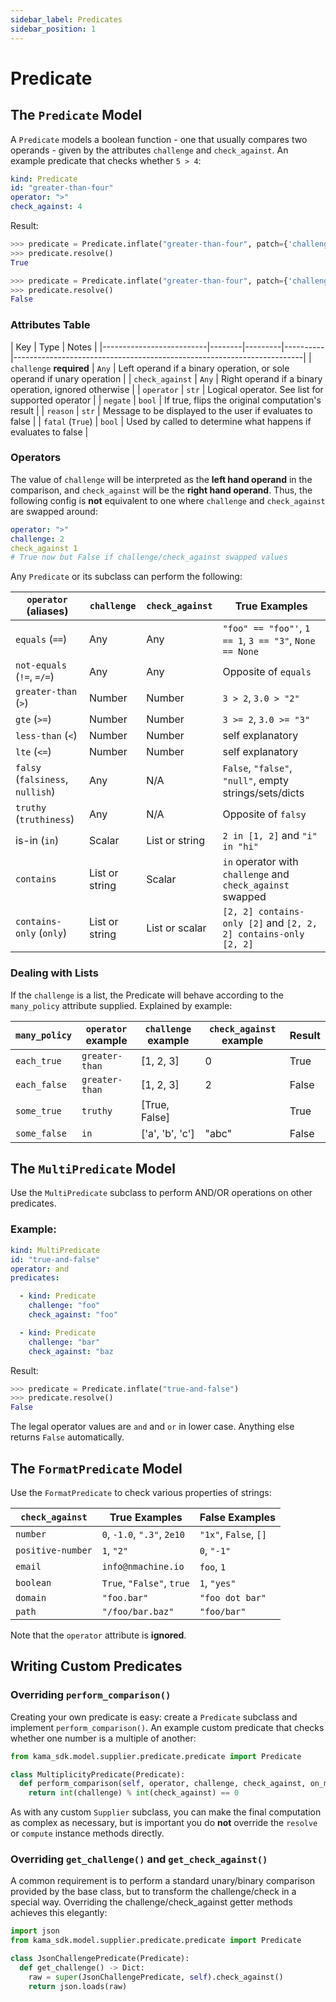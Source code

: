 ```yaml
---
sidebar_label: Predicates
sidebar_position: 1
---
```


# Predicate

## The `Predicate` Model

A `Predicate` models a boolean function - one that usually compares two operands - 
given by the attributes `challenge` and `check_against`. An example predicate that checks 
whether `5 > 4`:

```yaml title="examples/descriptors/computers/predicates.yaml"
kind: Predicate
id: "greater-than-four"
operator: ">"
check_against: 4
```  

Result:

```python title="$ python main.py console"
>>> predicate = Predicate.inflate("greater-than-four", patch={'challenge': 5})
>>> predicate.resolve()
True

>>> predicate = Predicate.inflate("greater-than-four", patch={'challenge': 3})
>>> predicate.resolve()
False
```


### Attributes Table

| Key                      | Type    | Notes                                                                  |
|--------------------------|--------|---------|----------|------------------------------------------------------------------------|
| `challenge` **required** | `Any`  | Left operand if a binary operation, or sole operand if unary operation |
| `check_against`          | `Any`  | Right operand if a binary operation, ignored otherwise                 |
| `operator`               | `str`  | Logical operator. See list for supported operator                      |
| `negate`                 | `bool` | If true, flips the original computation's result                        |
| `reason`                 | `str`  | Message to be displayed to the user if evaluates to false              |
| `fatal` (`True`)         | `bool` | Used by called to determine what happens if evaluates to false         |




### Operators

The value of `challenge` will be interpreted as the **left hand operand** in the 
comparison, and `check_against` will be the **right hand operand**. Thus, the following
config is **not** equivalent to one where `challenge` and `check_against` 
are swapped around:

```yaml
operator: ">"
challenge: 2
check_against 1
# True now but False if challenge/check_against swapped values
``` 

Any `Predicate` or its subclass can perform the following:

| `operator` (aliases) | `challenge`    | `check_against`    | True Examples                                                         |
|----------------------|----------------|----------------|-----------------------------------------------------------------|
| `equals` (`==`)          | Any            | Any            | `"foo" == "foo"'`, `1 == 1`, `3 == "3"`, `None == None`         |
| `not-equals` (`!=`, `=/=`) | Any            | Any            | Opposite of `equals`                                            |
| `greater-than` (`>`)     | Number         | Number         | `3 > 2`, `3.0 > "2"`                                            |
| `gte` (`>=`)             | Number         | Number         | `3 >= 2`, `3.0 >= "3"`                                          |
| `less-than` (`<`)        | Number         | Number         | self explanatory                                                |
| `lte` (`<=`)             | Number         | Number         | self explanatory                                                |
| `falsy` (`falsiness`, `nullish`)    | Any            | N/A            | `False`, `"false"`, `"null"`, empty strings/sets/dicts                    |
| `truthy` (`truthiness`)  | Any            | N/A            | Opposite of `falsy`                                             |
| is-in (`in`)           | Scalar         | List or string | `2 in [1, 2]` and `"i" in "hi"`                                 |
| `contains`             | List or string | Scalar         | `in` operator with `challenge` and `check_against` swapped      |
| `contains-only` (`only`) | List or string | List or scalar | `[2, 2] contains-only [2]` and `[2, 2, 2] contains-only [2, 2]` |

### Dealing with Lists

If the `challenge` is a list, the Predicate will behave according to the `many_policy` attribute
supplied. Explained by example:

| `many_policy`    | `operator` example | `challenge` example | `check_against` example | Result |
|--------------|--------------------|---------------------|-------------------------|--------|
| `each_true`  | `greater-than`     | [1, 2, 3]           | 0                       | True   |
| `each_false` | `greater-than`     | [1, 2, 3]           | 2                       | False  |
| `some_true`  | `truthy`           | [True, False]       |                         | True   |
| `some_false` | `in`               | ['a', 'b', 'c']     | "abc"                   | False  |  











## The `MultiPredicate` Model

Use the `MultiPredicate` subclass to perform AND/OR operations on other predicates.


### Example:

```yaml title="examples/descriptors/computers/predicates.yaml"
kind: MultiPredicate
id: "true-and-false"
operator: and
predicates:

  - kind: Predicate
    challenge: "foo"
    check_against: "foo"

  - kind: Predicate
    challenge: "bar"
    check_against: "baz
```

Result:

```python title="$ python main.py console"
>>> predicate = Predicate.inflate("true-and-false")
>>> predicate.resolve()
False
```

The legal operator values are `and` and `or` in lower case. Anything else
returns `False` automatically.






## The `FormatPredicate` Model

Use the `FormatPredicate` to check various properties of strings:

| `check_against`   | True Examples             | False Examples         |
|-------------------|---------------------------|-----------------------|
| `number`          | `0`, `-1.0`, `".3"`, `2e10`     | `"1x"`, `False`, `[]` |
| `positive-number` | `1`, `"2"`                | `0`, `"-1"`           |
| `email`           | `info@nmachine.io`        | `foo`, `1`            |
| `boolean`         | `True`, `"False"`, `true` | `1`, `"yes"`            |
| `domain`          | `"foo.bar"`               | `"foo dot bar"`       |
| `path`            | `"/foo/bar.baz"`          | `"foo/bar"`           |

Note that the `operator` attribute is **ignored**.








## Writing Custom Predicates

### Overriding `perform_comparison()`

Creating your own predicate is easy: create a `Predicate`
subclass and implement `perform_comparison()`. An example custom predicate 
that checks whether one number is a multiple of another:


```python title="models/predicates/arithmetic_predicates.py"
from kama_sdk.model.supplier.predicate.predicate import Predicate

class MultiplicityPredicate(Predicate):
  def perform_comparison(self, operator, challenge, check_against, on_many):
    return int(challenge) % int(check_against) == 0

```

As with any custom `Supplier` subclass, you can make the final computation
as complex as necessary, but is important you do **not** override the 
`resolve` or `compute` instance methods directly. 


### Overriding `get_challenge()` and `get_check_against()`

A common requirement is to perform a standard unary/binary comparison 
provided by the base class, but to transform the challenge/check 
in a special way. Overriding the challenge/check_against getter methods
achieves this elegantly:

```python
import json
from kama_sdk.model.supplier.predicate.predicate import Predicate

class JsonChallengePredicate(Predicate):
  def get_challenge() -> Dict:
    raw = super(JsonChallengePredicate, self).check_against()
    return json.loads(raw)
```
